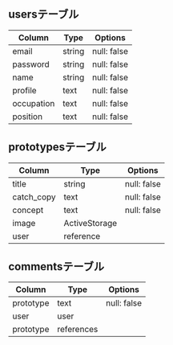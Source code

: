 ## usersテーブル

| Column     | Type   | Options     |
| ---------- | ------ | ----------- |
| email      | string | null: false |
| password   | string | null: false |
| name       | string | null: false |
| profile    | text   | null: false |
| occupation | text   | null: false |
| position   | text   | null: false |

## prototypesテーブル

| Column     | Type          | Options     |
| ---------- | ------------- | ----------- |
| title      | string        | null: false |
| catch_copy | text          | null: false |
| concept    | text          | null: false |
| image      | ActiveStorage |             |
| user       | reference     |             |

## commentsテーブル

| Column     | Type       | Options     |
| ---------- | ---------- | ------------|
| prototype  | text       | null: false |
| user       | user       |             |
| prototype  | references |             |
